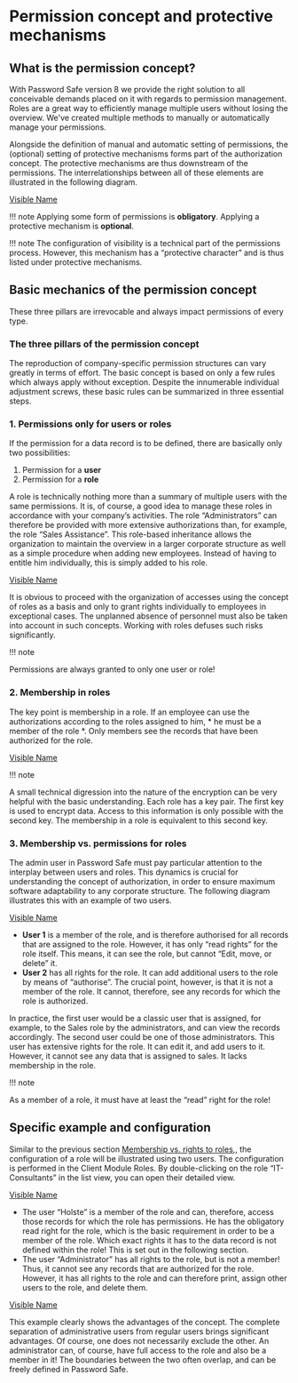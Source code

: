 # Permission concept and protective mechanisms

## What is the permission concept?
 With Password Safe version 8 we provide the right solution to all conceivable demands placed on it with regards to permission management. Roles are a great way to efficiently manage multiple users without losing the overview. We've created multiple methods to manually or automatically manage your permissions.
 
 Alongside the definition of manual and automatic setting of permissions, the (optional) setting of protective mechanisms forms part of the authorization concept. The protective mechanisms are thus downstream of the permissions. The interrelationships between all of these elements are illustrated in the following diagram.

[Visible Name](URL)

!!! note
Applying some form of permissions is **obligatory**. 
Applying a protective mechanism is **optional**.

!!! note
The configuration of visibility is a technical part of the permissions process. However, this mechanism has a “protective character” and is thus listed under protective mechanisms.

## Basic mechanics of the permission concept
These three pillars are irrevocable and always impact permissions of every type.

### The three pillars of the permission concept

The reproduction of company-specific permission structures can vary greatly in terms of effort. The basic concept is based on only a few rules which always apply without exception. Despite the innumerable individual adjustment screws, these basic rules can be summarized in three essential steps.

### 1. Permissions only for users or roles

If the permission for a data record is to be defined, there are basically only two possibilities:

1. Permission for a **user**
2. Permission for a **role**

A role is technically nothing more than a summary of multiple users with the same permissions. It is, of course, a good idea to manage these roles in accordance with your company’s activities. The role “Administrators” can therefore be provided with more extensive authorizations than, for example, the role “Sales Assistance”. This role-based inheritance allows the organization to maintain the overview in a larger corporate structure as well as a simple procedure when adding new employees. Instead of having to entitle him individually, this is simply added to his role.

[Visible Name](URL)

It is obvious to proceed with the organization of accesses using the concept of roles as a basis and only to grant rights individually to employees in exceptional cases. The unplanned absence of personnel must also be taken into account in such concepts. Working with roles defuses such risks significantly.

!!! note

Permissions are always granted to only one user or role!

### 2. Membership in roles

The key point is membership in a role. If an employee can use the authorizations according to the roles assigned to him, * he must be a member of the role *. Only members see the records that have been authorized for the role.

[Visible Name](URL)

!!! note

A small technical digression into the nature of the encryption can be very helpful with the basic understanding. Each role has a key pair. The first key is used to encrypt data. Access to this information is only possible with the second key. The membership in a role is equivalent to this second key.

### 3. Membership vs. permissions for roles

The admin user in Password Safe must pay particular attention to the interplay between users and roles. This dynamics is crucial for understanding the concept of authorization, in order to ensure maximum software adaptability to any corporate structure. The following diagram illustrates this with an example of two users.

[Visible Name](URL)

- **User 1** is a member of the role, and is therefore authorised for all records that are assigned to the role. However, it has only “read rights” for the role itself. This means, it can see the role, but cannot “Edit, move, or delete” it.
- **User 2** has all rights for the role. It can add additional users to the role by means of “authorise”. The crucial point, however, is that it is not a member of the role. It cannot, therefore, see any records for which the role is authorized.


In practice, the first user would be a classic user that is assigned, for example, to the Sales role by the administrators, and can view the records accordingly. The second user could be one of those administrators. This user has extensive rights for the role. It can edit it, and add users to it. However, it cannot see any data that is assigned to sales. It lacks membership in the role.

!!! note 

As a member of a role, it must have at least the “read” right for the role!

## Specific example and configuration

Similar to the previous section [Membership vs. rights to roles](PLATZHALTER),, the configuration of a role will be illustrated using two users. The configuration is performed in the Client Module Roles. By double-clicking on the role “IT-Consultants” in the list view, you can open their detailed view.

[Visible Name](URL)

- The user “Holste” is a member of the role and can, therefore, access those records for which the role has permissions. He has the obligatory read right for the role, which is the basic requirement in order to be a member of the role. Which exact rights it has to the data record is not defined within the role! This is set out in the following section.
- The user “Administrator” has all rights to the role, but is not a member! Thus, it cannot see any records that are authorized for the role. However, it has all rights to the role and can therefore print, assign other users to the role, and delete them.

[Visible Name](URL)

This example clearly shows the advantages of the concept. The complete separation of administrative users from regular users brings significant advantages. Of course, one does not necessarily exclude the other. An administrator can, of course, have full access to the role and also be a member in it! The boundaries between the two often overlap, and can be freely defined in Password Safe.